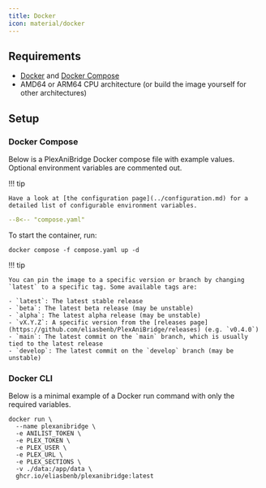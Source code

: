 ```yaml
---
title: Docker
icon: material/docker
---
```


## Requirements

- [Docker](https://docs.docker.com/get-docker/) and [Docker Compose](https://docs.docker.com/compose/install/)
- AMD64 or ARM64 CPU architecture (or build the image yourself for other architectures)

## Setup

### Docker Compose

Below is a PlexAniBridge Docker compose file with example values. Optional environment variables are commented out.

!!! tip

    Have a look at [the configuration page](../configuration.md) for a detailed list of configurable environment variables.

```yaml title="compose.yaml"
--8<-- "compose.yaml"
```

To start the container, run:

```shell
docker compose -f compose.yaml up -d
```

!!! tip

    You can pin the image to a specific version or branch by changing `latest` to a specific tag. Some available tags are:
    
    - `latest`: The latest stable release
    - `beta`: The latest beta release (may be unstable)
    - `alpha`: The latest alpha release (may be unstable)
    - `vX.Y.Z`: A specific version from the [releases page](https://github.com/eliasbenb/PlexAniBridge/releases) (e.g. `v0.4.0`)
    - `main`: The latest commit on the `main` branch, which is usually tied to the latest release
    - `develop`: The latest commit on the `develop` branch (may be unstable)


### Docker CLI

Below is a minimal example of a Docker run command with only the required variables.

```shell
docker run \
  --name plexanibridge \
  -e ANILIST_TOKEN \
  -e PLEX_TOKEN \
  -e PLEX_USER \
  -e PLEX_URL \
  -e PLEX_SECTIONS \
  -v ./data:/app/data \
  ghcr.io/eliasbenb/plexanibridge:latest
```
